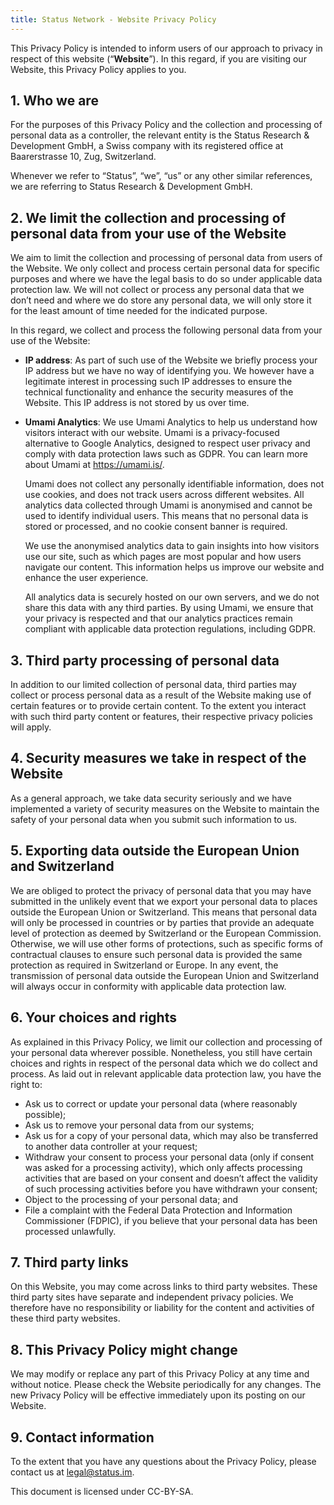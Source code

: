 ```yaml
---
title: Status Network - Website Privacy Policy
---
```


This Privacy Policy is intended to inform users of our approach to privacy in respect of this website (“**Website**”). In this regard, if you are visiting our Website, this Privacy Policy applies to you. 

## 1. Who we are

For the purposes of this Privacy Policy and the collection and processing of personal data as a controller, the relevant entity is the Status Research & Development GmbH, a Swiss company with its registered office at Baarerstrasse 10, Zug, Switzerland.

Whenever we refer to “Status”, “we”, “us” or any other similar references, we are referring to Status Research & Development GmbH.

## 2. We limit the collection and processing of personal data from your use of the Website

We aim to limit the collection and processing of personal data from users of the Website. We only collect and process certain personal data for specific purposes and where we have the legal basis to do so under applicable data protection law. We will not collect or process any personal data that we don’t need and where we do store any personal data, we will only store it for the least amount of time needed for the indicated purpose.

In this regard, we collect and process the following personal data from your use of the Website:  

* **IP address**: As part of such use of the Website we briefly process your IP address but we have no way of identifying you. We however have a legitimate interest in processing such IP addresses to ensure the technical functionality and enhance the security measures of the Website. This IP address is not stored by us over time.

* **Umami Analytics**: We use Umami Analytics to help us understand how visitors interact with our website. Umami is a privacy-focused alternative to Google Analytics, designed to respect user privacy and comply with data protection laws such as GDPR. You can learn more about Umami at https://umami.is/.

  Umami does not collect any personally identifiable information, does not use cookies, and does not track users across different websites. All analytics data collected through Umami is anonymised and cannot be used to identify individual users. This means that no personal data is stored or processed, and no cookie consent banner is required.
  
  We use the anonymised analytics data to gain insights into how visitors use our site, such as which pages are most popular and how users navigate our content. This information helps us improve our website and enhance the user experience.
  
  All analytics data is securely hosted on our own servers, and we do not share this data with any third parties. By using Umami, we ensure that your privacy is respected and that our analytics practices remain compliant with applicable data protection regulations, including GDPR.

## 3. Third party processing of personal data

In addition to our limited collection of personal data, third parties may collect or process personal data as a result of the Website making use of certain features or to provide certain content. To the extent you interact with such third party content or features, their respective privacy policies will apply.

## 4. Security measures we take in respect of the Website

As a general approach, we take data security seriously and we have implemented a variety of security measures on the Website to maintain the safety of your personal data when you submit such information to us.

## 5. Exporting data outside the European Union and Switzerland

We are obliged to protect the privacy of personal data that you may have submitted in the unlikely event that we export your personal data to places outside the European Union or Switzerland. This means that personal data will only be processed in countries or by parties that provide an adequate level of protection as deemed by Switzerland or the European Commission. Otherwise, we will use other forms of protections, such as specific forms of contractual clauses to ensure such personal data is provided the same protection as required in Switzerland or Europe. In any event, the transmission of personal data outside the European Union and Switzerland will always occur in conformity with applicable data protection law.

## 6. Your choices and rights

As explained in this Privacy Policy, we limit our collection and processing of your personal data wherever possible. Nonetheless, you still have certain choices and rights in respect of the personal data which we do collect and process. As laid out in relevant applicable data protection law, you have the right to:

* Ask us to correct or update your personal data (where reasonably possible);  
* Ask us to remove your personal data from our systems;  
* Ask us for a copy of your personal data, which may also be transferred to another data controller at your request;  
* Withdraw your consent to process your personal data (only if consent was asked for a processing activity), which only affects processing activities that are based on your consent and doesn’t affect the validity of such processing activities before you have withdrawn your consent;  
* Object to the processing of your personal data; and  
* File a complaint with the Federal Data Protection and Information Commissioner (FDPIC), if you believe that your personal data has been processed unlawfully.

## 7. Third party links

On this Website, you may come across links to third party websites. These third party sites have separate and independent privacy policies. We therefore have no responsibility or liability for the content and activities of these third party websites.

## 8. This Privacy Policy might change

We may modify or replace any part of this Privacy Policy at any time and without notice. Please check the Website periodically for any changes. The new Privacy Policy will be effective immediately upon its posting on our Website.

## 9. Contact information

To the extent that you have any questions about the Privacy Policy, please contact us at [legal@status.im](mailto:legal@status.im).

This document is licensed under CC-BY-SA.
